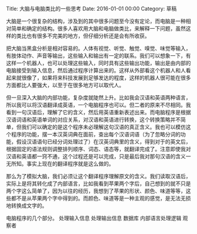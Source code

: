 Title: 大脑与电脑类比的一些思考
Date: 2016-01-01 00:00
Category: 草稿

大脑是一个很复杂的结构，涉及到的其中很多问题至今没有定论，而电脑是一种相对简单和确定的结构。很多人喜欢用大脑和电脑做类比，来解释一下问题，虽然这样的类比也有很多不完美的地方，但仔细分析还是会有所收获。

把大脑当黑盒分析是相对容易的。人体有视觉、听觉、触觉、嗅觉、味觉等输入，有肢体动作、声音等输出，这些输入和输出有一定的联系。我们可以想象一下，有这样一个机器人，也可以处理这些输入，同时具有这些输出功能，输出是由内部的电脑接受到输入信息，然后通过程序计算出来的。这样从外部看这个机器人和人看起来就很像了，如果将来科技发展到足够发达的程度，这样的机器人很可能在很多方面都比人要强大，以至于在很多地方可以取代人。

但一旦深入大脑的内部功能，复杂度就陡然上升。比如我会汉语和英语两种语言，所以我可以将汉语翻译成英语，一个电脑程序也可以。但二者的原来不尽相同。我看到一句汉语后，理解了它的含义，然后用英语重新表述出来。而电脑程序是根据汉语词语和英语单词的对应关系，对汉语和英语进行转换，这个转换策略并不简单，但我们可以确定的是这个程序未必理解这句汉语的真正含义。我也可以模仿这个程序的功能，摆一本汉英词典在面前，查出每个汉语词语（为了忽略分词的功能，假设汉语语句已经分词处理过了）在汉英词典里的含义，得到对于的英文后，根据固定的语法规则调整排列顺序、词态、语态等，就翻译完成了。注意即使我对汉语和英语都一窍不通，这个过程还是可以完成，只是最后我对那句汉语的含义一无所知。事实上现在的翻译程序就是这么做的。

那么为了模拟大脑，我们必须让这个翻译程序理解原文的含义。我们读取汉语后，实际上是将其转化成了内部语言，比如我看到苹果两个字后，自己想到的就不只是两个字这么简单了，因为以往的经历，我想到了苹果的形状、颜色、味道等等，这些都不是从苹果两个字中得到的。而颜色、味道等是一种主观的感觉，是无法无损地转换成文字的。


电脑程序的几个部分。
处理输入信息
处理输出信息
数据库
内部语言处理逻辑
观察者
